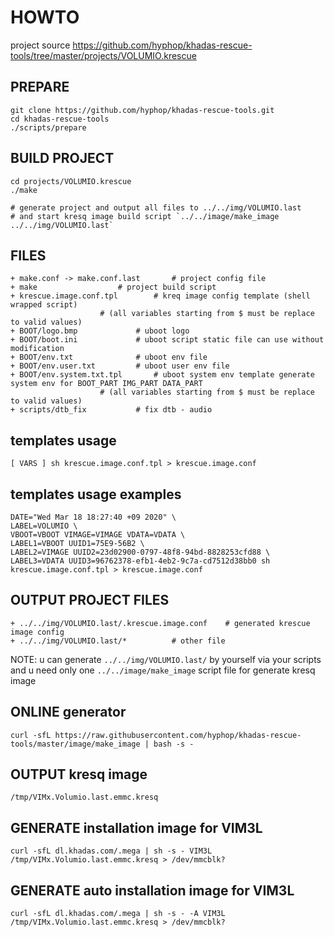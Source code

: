 # HOWTO

project source https://github.com/hyphop/khadas-rescue-tools/tree/master/projects/VOLUMIO.krescue

## PREPARE

    git clone https://github.com/hyphop/khadas-rescue-tools.git
    cd khadas-rescue-tools
    ./scripts/prepare

## BUILD PROJECT

    cd projects/VOLUMIO.krescue
    ./make

    # generate project and output all files to ../../img/VOLUMIO.last
    # and start kresq image build script `../../image/make_image ../../img/VOLUMIO.last`

## FILES 

```
+ make.conf -> make.conf.last		# project config file
+ make					# project build script
+ krescue.image.conf.tpl		# kreq image config template (shell wrapped script)
					# (all variables starting from $ must be replace to valid values) 
+ BOOT/logo.bmp				# uboot logo
+ BOOT/boot.ini				# uboot script static file can use without modification
+ BOOT/env.txt				# uboot env file 
+ BOOT/env.user.txt			# uboot user env file
+ BOOT/env.system.txt.tpl		# uboot system env template generate system env for BOOT_PART IMG_PART DATA_PART
					# (all variables starting from $ must be replace to valid values) 
+ scripts/dtb_fix			# fix dtb - audio

```

## templates usage

    [ VARS ] sh krescue.image.conf.tpl > krescue.image.conf

## templates usage examples

    DATE="Wed Mar 18 18:27:40 +09 2020" \
    LABEL=VOLUMIO \
    VBOOT=VBOOT VIMAGE=VIMAGE VDATA=VDATA \
    LABEL1=VBOOT UUID1=75E9-56B2 \
    LABEL2=VIMAGE UUID2=23d02900-0797-48f8-94bd-8828253cfd88 \
    LABEL3=VDATA UUID3=96762378-efb1-4eb2-9c7a-cd7512d38bb0 sh krescue.image.conf.tpl > krescue.image.conf

## OUTPUT PROJECT FILES

```
+ ../../img/VOLUMIO.last/.krescue.image.conf	# generated krescue image config 
+ ../../img/VOLUMIO.last/* 			# other file
```

NOTE: u can generate `../../img/VOLUMIO.last/` by yourself via your scripts
and u need only one `../../image/make_image` script file for generate kresq image

## ONLINE generator

    curl -sfL https://raw.githubusercontent.com/hyphop/khadas-rescue-tools/master/image/make_image | bash -s -

## OUTPUT kresq image

    /tmp/VIMx.Volumio.last.emmc.kresq

## GENERATE installation image for VIM3L

    curl -sfL dl.khadas.com/.mega | sh -s - VIM3L /tmp/VIMx.Volumio.last.emmc.kresq > /dev/mmcblk?

## GENERATE auto installation image for VIM3L

    curl -sfL dl.khadas.com/.mega | sh -s - -A VIM3L /tmp/VIMx.Volumio.last.emmc.kresq > /dev/mmcblk?

